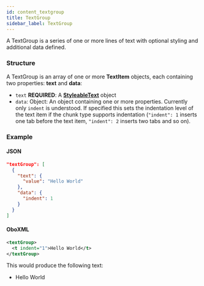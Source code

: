 ```yaml
---
id: content_textgroup
title: TextGroup
sidebar_label: TextGroup
---
```


A TextGroup is a series of one or more lines of text with optional styling and additional data defined.

### Structure

A TextGroup is an array of one or more **TextItem** objects, each containing two properties: **text** and **data**:

* `text` **REQUIRED**: A [**StyleableText**](content_styleabletext.md) object
* `data`: Object: An object containing one or more properties. Currently only `indent` is understood. If specified this sets the indentation level of the text item if the chunk type supports indentation (`"indent": 1` inserts one tab before the text item, `"indent": 2` inserts two tabs and so on).

### Example

#### JSON

```json
"textGroup": [
  {
    "text": {
      "value": "Hello World"
    },
    "data": {
      "indent": 1
    }
  }
]
```

#### OboXML

```xml
<textGroup>
  <t indent="1">Hello World</t>
</textGroup>
```

This would produce the following text:
* Hello World
